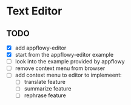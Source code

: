 # Text Editor

## TODO

- [x] add appflowy-editor
- [x] start from the appflowy-editor example
- [ ] look into the example provided by appflowy
- [ ] remove context menu from browser
- [ ] add context menu to editor to implemeent:
  - [ ] translate feature
  - [ ] summarize feature
  - [ ] rephrase feature
